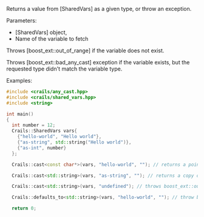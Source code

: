 Returns a value from [SharedVars] as a given type, or throw an exception.

Parameters:
- [SharedVars] object,
- Name of the variable to fetch

Throws [boost_ext::out_of_range] if the variable does not exist.

Throws [boost_ext::bad_any_cast] exception if the variable exists, but the requested type didn't match the variable type.

Examples:

```c++
#include <crails/any_cast.hpp>
#include <crails/shared_vars.hpp>
#include <string>

int main()
{
  int number = 12;
  Crails::SharedVars vars{
    {"hello-world", "Hello world"},
    {"as-string", std::string("Hello world")},
    {"as-int", number}
  };

  Crails::cast<const char*>(vars, "hello-world", ""); // returns a pointer to "Hello world"

  Crails::cast<std::string>(vars, "as-string", ""); // returns a copy of the "as-string" string

  Crails::cast<std::string>(vars, "undefined"); // throws boost_ext::out_of_range 

  Crails::defaults_to<std::string>(vars, "hello-world", ""); // throw boost_ext::bad_any_cast

  return 0;
```
